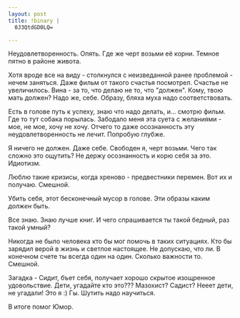 ```yaml
--- 
layout: post
title: !binary |
  0J3QtdGD0LQ=

---
```

Неудовлетворенность. Опять. Где же черт возьми её корни. Темное пятно в районе живота.

Хотя вроде все на виду - столкнулся с неизведанной ранее проблемой - нечем заняться. Даже фильм от такого счастья посмотрел. Счастье не увеличилось. Вина - за то, что делаю не то, что "должен". Кому, твою мать должен? Надо же, себе. Образу, бляха муха надо соответствовать.

Есть в голове путь к успеху, знаю что надо делать, и... смотрю фильм. Где то тут собака порылась. Забодало меня эта суета с желаниями - мое, не мое, хочу не хочу. Отчего то даже осознанность эту неудовлетворенность не лечит. Попробую глубже.

Я ничего не должен. Даже себе. Свободен я, черт возьми. Чего так сложно это ощутить? Не держу осознанность и корю себя за это. Идиотизм.

Люблю такие кризисы, когда хреново - предвестники перемен. Вот их и получаю. Смешной.

Убить себя, этот бесконечный мусор в голове. Эти образы каким _должен_ быть.

Все знаю. Знаю лучше книг. И чего спрашивается ты такой бедный, раз такой умный?

Никогда не было человека кто бы мог помочь в таких ситуациях. Кто бы зарядил верой в жизнь и светлое настоящее. Не допускаю, что ли. В конечном счете ты всегда один на один. Сколько важности то. Смешной.

Загадка - Сидит, бъет себя, получает хорошо скрытое изощренное удовольствие. Дети, угадайте кто это??? Мазохист? Садист? Нееет дети, не угадали! Это я :) Гы. Шутить надо научиться.

В итоге помог Юмор.
